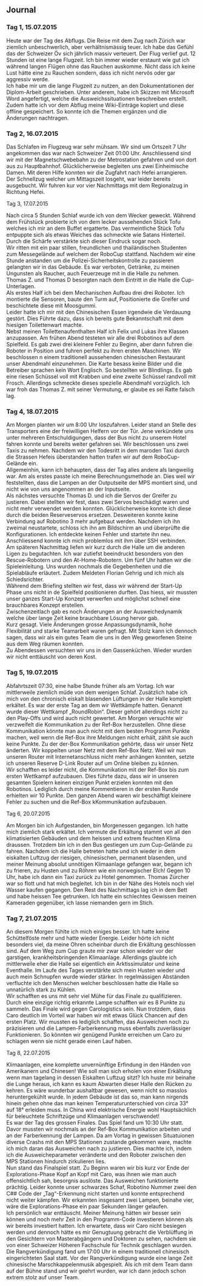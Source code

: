 ## Journal  
  
### Tag 1, 15.07.2015  
  
Heute war der Tag des Abflugs. Die Reise mit dem Zug nach Zürich war ziemlich unbeschwerlich, aber verhältnismässig teuer. Ich habe das Gefühl das der Schweizer Öv sich jährlich massiv verteuert.
Der Flug verlief gut. 12 Stunden ist eine lange Flugzeit. Ich bin immer wieder erstaunt wie gut ich während langen Flügen ohne das Rauchen auskomme. Nicht dass ich keine Lust hätte eine zu Rauchen sondern, dass ich nicht nervös oder gar aggressiv werde.  
Ich habe mir um die lange Flugzeit zu nutzen, an den Dokumentationen der Diplom-Arbeit geschrieben. Unter anderem, habe ich Skizzen mit Microsoft Word angefertigt, welche die Ausweichssituationen beschreiben erstellt. Zudem hatte ich vor dem Abflug meine Wiki-Einträge kopiert und diese offline gespeichert. So konnte ich die Themen ergänzen und die Änderungen nachtragen.  
  
### Tag 2, 16.07.2015  
  
Das Schlafen im Flugzeug war sehr mühsam. Wir sind um Ortszeit 7 Uhr angekommen das war nach Schweizer Zeit 01:00 Uhr. Anschliessend sind wir mit der Magnetschwebebahn zu der Metrostation gefahren und von dort aus zu Hauptbahnhof. Glücklicherweise begleiten uns zwei Einheimische Damen. Mit deren Hilfe konnten wir die Zugfahrt nach Hefei arrangieren. Der Schnellzug welcher um Mittagszeit losgeht, war leider bereits ausgebucht. Wir fuhren kur vor vier Nachmittags mit dem Regionalzug in Richtung Hefei.  
  
Tag 3, 17.07.2015  
   
Nach circa 5 Stunden Schlaf wurde ich von dem Wecker geweckt. Während dem Frühstück probierte ich von dem lecker aussehenden Stück Tofu welches ich mir an dem Buffet ergatterte. Das vermeintliche Stück Tofu entpuppte sich als etwas Weiches das schmeckte wie Satans Hinterteil. Durch die Schärfe verstärkte sich dieser Eindruck sogar noch.  
Wir ritten mit ein paar stillen, freundlichen und thailändischen Studenten zum Messegelände auf welchem der RoboCup stattfand. Nachdem wir eine Stunde anstanden um die Polizei-Sicherheitskontrolle zu passieren gelangten wir in das Gebäude. Es war verboten, Getränke, zu meinen Ungunsten als Raucher, auch Feuerzeuge mit in die Halle zu nehmen. Thomas Z. und Thomas D besorgten nach dem Eintritt in die Halle die Cup-Unterlagen.  
Als erstes Half ich bei dem Mechanischen Aufbau drei drei Roboter. Ich montierte die Sensoren, baute den Turm auf, Positionierte die Greifer und beschichtete diese mit Moosgummi.  
Leider hatte ich mir mit den Chinesischen Essen irgendwie die Verdauung gestört. Dies Führte dazu, dass ich bereits gute Bekanntschaft mit dem hiesigen Toilettenwart machte.  
Nebst meinen Toilettenaufenthalten Half ich Felix und Lukas ihre Klassen anzupassen.
Am frühen Abend testeten wir alle drei Robotinos auf dem Spielfeld. Es gab zwei drei kleinere Fehler zu Beginn, aber dann fuhren die Roboter in Position und fuhren perfekt zu ihren ersten Maschinen.
Wir beschlossen n einem traditionell aussehenden chinesischen Restaurant unser Abendmahl einzunehmen. Die Karte besass keine Bilder und die Betreiber sprachen kein Wort Englisch. So bestellten wir Blindlings. Es gab eine riesen Schüssel voll mit Krabben und eine zweite Schüssel randvoll mit Frosch. Allerdings schmeckte dieses spezielle Abendmahl vorzüglich. Ich war froh das Thomas Z. mit seiner Vermutung, er glaube es sei Ratte falsch lag.

### Tag 4, 18.07.2015  
  
Am Morgen planten wir um 8:00 Uhr loszufahren. Leider stand an Stelle des Transporters eine der freiwilligen Helfern vor der Tür. Jene verkündete uns unter mehreren Entschuldigungen, dass der Bus nicht zu unserem Hotel fahren konnte und bereits weiter gefahren sei. Wir beschlossen uns zwei Taxis zu nehmen. Nachdem wir den Todesritt in dem maroden Taxi durch die Strassen Hefeis überstanden hatten trafen wir auf dem RoboCup-Gelände ein.   
Allgemeinhin, kann ich behaupten, dass der Tag alles andere als langweilig war. Am als erstes passte ich meine Berechnungsmethode an. Dies weil wir feststellten, dass die Lampen an der Outputseite der MPS montiert sind, und nicht wie von uns angenommen an der Inputseite.  
Als nächstes versuchte Thomas D. und ich die Servos der Greifer zu justieren. Dabei stellten wir fest, dass zwei Servos beschädigt waren und nicht mehr verwendet werden konnten. Glücklicherweise konnte ich diese durch die beiden Reserveservos ersetzen. Desweiteren konnte keine Verbindung auf Robotino 3 mehr aufgebaut werden. Nachdem ich ihn zweimal neustartete, schloss ich ihn am Bildschirm an und überprüfte die Konfigurationen. Ich entdeckte keinen Fehler und startete ihn neu. Anschliessend konnte ich mich problemlos mit ihm über SSH verbinden.  
Am späteren Nachmittag liefen wir kurz durch die Halle um die anderen Ligen zu begutachten. Ich war zutiefst beeindruckt besonders von den Rescue-Robotern und den At-Home-Robotern. 
Um fünf Uhr hatten wir die Spieleinleitung. Uns wurden nochmals die Gegebenheiten und die Spielabläufe erläutert. Zudem Meldeten Florian Gehrig und ich mich als Schiedsrichter.  
Während dem Briefing stellten wir fest, dass wir während der Start-Up Phase uns nicht in de Spielfeld positionieren durften. Das hiess, wir mussten unser ganzes Start-Up Konzept verwerfen und möglichst schnell eine brauchbares Konzept erstellen.  
Zwischenzeitlach gab es noch Änderungen an der Ausweichedynamik welche über lange Zeit keine brauchbare Lösung hervor gab.  
Kurz gesagt. Viele Änderungen grosse Anpassungsdynamik, hohe Flexibilität und starke Teamarbeit waren gefragt.
Mit Stolz kann ich dennoch sagen, dass wir als ein gutes Team die uns in den Weg geworfenen Steine aus dem Weg räumen konnten.  
Zu Abendessen versuchten wir uns in den Gassenküchen. Wieder wurden wir nicht enttäuscht von deren Kost.  
  
### Tag 5, 19.07.2015  
  
Abfahrtszeit 07:30, eine halbe Stunde früher als am Vortag. Ich war mittlerweile ziemlich müde von dem wenigen Schlaf. Zusätzlich habe ich mich von den chronisch eiskalt blasenden Lüftungen in der Halle komplett erkältet. Es war der erste Tag an dem wir Wettkämpfe hatten. Genannt wurde dieser Wettkampf „RoundRobin“. Dieser gehört allerdings nicht zu den Play-Offs und wird auch nicht gewertet.
Am Morgen versuchte wir verzweifelt die Kommunikation zu der Ref-Box herzustellen. Ohne diese Kommunikation könnte man auch nicht mit dem besten Programm Punkte machen, weil wenn die Ref-Box ihre Meldungen nicht erhält, zählt sie auch keine Punkte. Zu der der-Box Kommunikation gehörte, dass wir unser Netz änderten. Wir koppelten unser Netz mit dem Ref-Box Netz. Weil wir nun unseren Router mit Internetanschluss nicht mehr anhängen konnten, setzte ich unseren Reserve D-Link Router auf um Online bleiben zu können.  
Wir schafften es leider nicht, die Kommunikation mit der Ref-Box bis zum ersten Wettkampf aufzubauen. Dies führte dazu, dass wir in unseren gesamten Spielern keinen einzigen Punkt erzielen konnten mit den Robotinos. Lediglich durch meine Kommentieren in der ersten Runde erhielten wir 10 Punkte. 
Den ganzen Abend waren wir beschäftigt kleinere Fehler zu suchen und die Ref-Box kKommunikation aufzubauen.  
  
Tag 6, 20.07.2015  
  
Am Morgen bin ich Aufgestanden, bin Morgenessen gegangen. Ich hatte mich ziemlich stark erkältet. Ich vermute die Erkältung stammt von all den klimatisierten Gebäuden und dem heissen und extrem feuchten Klima draussen. Trotzdem bin ich in den Bus gestiegen um zum Cup-Gelände zu fahren. Nachdem ich die Halle betreten hatte und ich wieder in dem eiskalten Luftzug der riesigen, chinesischen, permanent blasenden, und meiner Meinung absolut unnötigen Klimaanlage gefangen war, begann ich zu frieren, zu Husten und zu Röhren wie ein norwegischer Elch! Gegen 10 Uhr, habe ich dann ein Taxi zurück zu Hotel genommen. Thomas Zürcher war so flott und hat mich begleitet. Ich bin in der Nähe des Hotels noch viel Wasser kaufen gegangen. Den Rest des Nachmittags lag ich in dem Bett und habe heissen Tee getrunken. Ich hatte ein schlechtes Gewissen meinen Kameraden gegenüber, ich lasse niemanden gern im Stich.  
  
### Tag 7, 21.07.2015  
  
An diesem Morgen fühlte ich mich einiges besser. Ich hatte keine Schüttelföste mehr und hatte wieder Energie. Leider hörte ich nicht besonders viel, da meine Ohren scheinbar durch die Erkältung geschlossen sind. Auf dem Weg zum Cup graute mir zwar schon wieder vor der garstigen, krankheitsbringenden Klimaanlage. Allerdings glaubte ich mittlerweile eher die Halle sei eigentlich ein Arktissimulator und keine Eventhalle. Im Laufe des Tages verstärkte sich mein Husten wieder und auch mein Schnupfen wurde wieder stärker. In regelmässigen Abständen verfluchte ich den Menschen welcher beschlossen hatte die Halle so unnatürlich stark zu Kühlen.  
Wir schafften es uns mit sehr viel Mühe für das Finale zu qualifizieren. Durch eine einzige richtig erkannte Lampe schafften wir es 8 Punkte zu sammeln. Das Finale wird gegen Carologistics sein. Nun trotzdem, dass Caro deutlich im Vorteil war haben wir mit etwas Glück Chancen auf den ersten Platz. Wir mussten es lediglich schaffen, das Ausweichen noch zu präzisieren und die Lampen-Farberkennung muss ebenfalls zuverlässiger Funktionieren. So könnten wir genügend Punkte erreichen um Caro zu schlagen wenn sie nicht gerade einen Lauf haben.  
  
Tag 8, 22.07.2015  
  
Klimaanlagen, eine komplette unvernünftige Erfindung in den Händen von Amerikanern und Chinesen! Wie soll man sich erholen von einer Erkältung wenn man tagelang in dessen Eiskalten Luftzug sitzt? Ich huste mir beinahe die Lunge heraus, ich kann es kaum Abwarten dieser Halle den Rücken zu kehren. Es wäre wunderbar aushaltbar gewesen, wenn nicht so masslos heruntergekühlt wurde. In jedem Gebäude ist das so, man kann nirgends hinein gehen ohne das man keinen Temperaturunterschied von circa 33° auf 18° erleiden muss. In China wird elektrische Energie wohl Hauptsächlich für beleuchtete Schriftzüge und Klimaanlagen verschwendet!  
Es war der Tag des grossen Finales. Das Spiel fand um 10:30 Uhr statt. Davor mussten wir nochmals an der Ref-Box Kommunikation arbeiten und an der Farberkennung der Lampen. Da am Vortag in gewissen Situatuionen diverse Crashs mit den MPS Stationen zustande gekommen ware, machte ich mich daran das Ausweichen nach zu justieren. Dies machte ich, indem ich die Ausweicheparameter veränderte und den Roboter zwischen den MPS Stationen hindurch zirkulieren lies.   
Nun stand das Finalspiel statt. Zu Beginn waren wir bis kurz vor Ende der Explorations-Phase Kopf an Kopf mit Caro, was ihnen wie man auch offensichtlich sah, besorgnis auslöste. Das Ausweichen funktionierte prächtig. Leider konnte unser schwarzes Schaf, Robotino Nummer zwei den C## Code der „Tag“-Erkennung nicht starten und konnte entsprechend nicht weiter kämpfen. Wir erkannten insgesamt zwei Lampen, beinahe vier, wäre die Explorations-Phase ein paar Sekunden länger gelaufen.  
Ich persönlich war enttäuscht. Meiner Meinung hätten wir besser sein können und noch mehr Zeit in den Programm-Code investieren können als wir bereits investiert hatten. Ich erwartete, dass wir Caro nicht besiegen werden und dennoch hätte es mir Genugtuung gebracht die Verblüffung in den Gesichtern von Masterabgängern und Doktoren zu sehen, nachdem sie von einer Schweizer Höheren Fachschule für Technik geschlagen wurden.  
Die Rangverkündigung fand um 17:00 Uhr in einem traditionell chinesisch eingerichteten Saal statt. Vor der Rangverkündigung wurde eine lange Zeit chinesische Marschkappelenmusik abgespielt. Als ich mit dem Team dann auf der Bühne stand und wir geehrt wurden, war ich dann jedoch schon extrem stolz auf unser Team.
